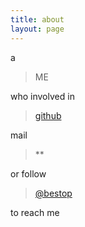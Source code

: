 ```yaml
---
title: about
layout: page
---
```


a

> ME

who involved in 

> [github](https://github.com/)

mail 

> **

or follow 

> [@bestop](https://twitter.com/bestop)

to reach me
